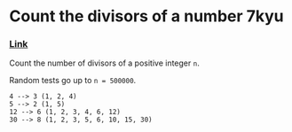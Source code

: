 # Count the divisors of a number 7kyu

### [Link](https://www.codewars.com/kata/542c0f198e077084c0000c2e)

Count the number of divisors of a positive integer `n`.

Random tests go up to `n = 500000`.

```
4 --> 3 (1, 2, 4)
5 --> 2 (1, 5)
12 --> 6 (1, 2, 3, 4, 6, 12)
30 --> 8 (1, 2, 3, 5, 6, 10, 15, 30)
```